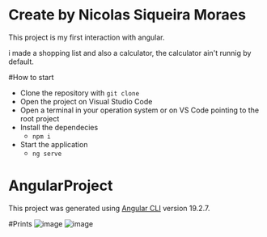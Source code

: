 # Create by Nicolas Siqueira Moraes
This project is my first interaction with angular. 

i made a shopping list and also a calculator, the calculator ain't runnig by default.

#How to start
  - Clone the repository with `git clone`
  - Open the project on Visual Studio Code
  - Open a terminal in your operation system or on VS Code pointing to the root project
  - Install the dependecies
      - `npm i`
  - Start the application
      - `ng serve`

# AngularProject

This project was generated using [Angular CLI](https://github.com/angular/angular-cli) version 19.2.7.

#Prints
![image](https://github.com/user-attachments/assets/2011e8ec-e2b9-4145-af6c-ae38e9caacf5)
![image](https://github.com/user-attachments/assets/21520b75-18ba-443a-931b-db072b65310c)


